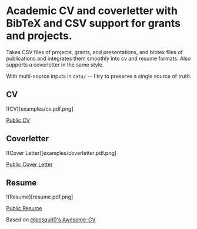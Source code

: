 # Academic CV and coverletter with BibTeX and CSV support for grants and projects.


Takes CSV files of projects, grants, and presentations, and bibtex files of publications and integrates them smoothly into cv and resume formats. Also supports a coverletter in the same style.

With multi-source inputs in `data/` -- I try to preserve a single source of truth.



## CV
!(CV)[examples/cv.pdf.png]

[Public CV](documents/cv.pdf)

## Coverletter
!(Cover Letter)[examples/coverletter.pdf.png]

[Public Cover Letter](documents/coverletter.pdf)

## Resume
!(Resume)[resume.pdf.png]

[Public Resume](documents/resume.pdf)

Based on [@posquit0's Awesome-CV](https://github.com/posquit0/Awesome-CV)